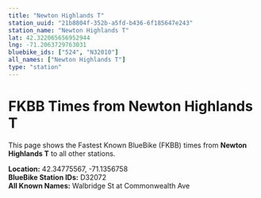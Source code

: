 ```yaml
---
title: "Newton Highlands T"
station_uuid: "21b8804f-352b-a5fd-b436-6f185647e243"
station_name: "Newton Highlands T"
lat: 42.322065656952944
lng: -71.2063729763031
bluebike_ids: ["524", "N32010"]
all_names: ["Newton Highlands T"]
type: "station"
---
```


# FKBB Times from Newton Highlands T

This page shows the Fastest Known BlueBike (FKBB) times from **Newton Highlands T** to all other stations.

**Location:** 42.34775567, -71.1356758  
**BlueBike Station IDs:** D32072  
**All Known Names:** Walbridge St at Commonwealth Ave

